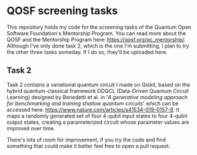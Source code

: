 # QOSF screening tasks

This repository holds my code for the screening tasks of the Quantum Open Software Foundation's Mentorship Program. You can read more about the QOSF and the Mentorship Program here: <https://qosf.org/qc_mentorship/>. Although I've only done task 2, which is the one I'm submitting, I plan to try the other three tasks someday. If I do so, they'll be uploaded here.

## Task 2

Task 2 contains a variational quantum circuit I made on Qiskit, based on the hybrid quantum-classical framework DDQCL (Data-Driven Quantum Circuit Learning) designed by Benedetti et al. in '*A generative modeling approach for benchmarking and training shallow quantum circuits*' which can be accessed here: <https://www.nature.com/articles/s41534-019-0157-8>. It maps a randomly generated set of four 4-qubit input states to four 4-qubit output states, creating a parameterized circuit whose parameter values are improved over time.

There's lots of room for improvement, if you try the code and find something that could make it better feel free to open a pull request.